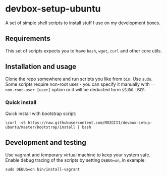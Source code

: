 # devbox-setup-ubuntu

A set of simple shell scripts to install stuff I use on my development boxes.

## Requirements

This set of scripts expects you to have `bash`, `wget`, `curl` and other core utils.

## Installation and usage

Clone the repo somewhere and run scripts you like from `bin`.
Use `sudo`. Some scripts require non-root user - you can specify it manually with `--non-root-user [user]` option or it will be deducted form `$SUDO_USER`.

### Quick install

Quick install with bootstrap script:

    \curl -sS https://raw.githubusercontent.com/MOZGIII/devbox-setup-ubuntu/master/bootstrap/install | bash

## Development and testing

Use vagrant and temporary virtual machine to keep your system safe.
Enable debug tracing of the scripts by setting `DEBUG=on`, in example:

    sudo DEBUG=on bin/install-vagrant
